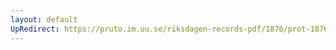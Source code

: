 ```yaml
---
layout: default
UpRedirect: https://pruto.im.uu.se/riksdagen-records-pdf/1876/prot-1876--ak--050/prot-1876--ak--050_034.pdf
---
```

